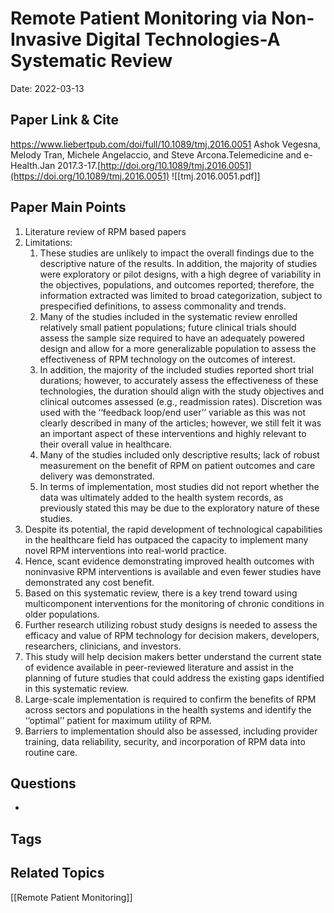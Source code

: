 # Remote Patient Monitoring via Non-Invasive Digital Technologies-A Systematic Review

Date: 2022-03-13

## Paper Link & Cite
https://www.liebertpub.com/doi/full/10.1089/tmj.2016.0051
Ashok Vegesna, Melody Tran, Michele Angelaccio, and Steve Arcona.Telemedicine and e-Health.Jan 2017.3-17.[http://doi.org/10.1089/tmj.2016.0051](https://doi.org/10.1089/tmj.2016.0051)
![[tmj.2016.0051.pdf]]
## Paper Main Points
1. Literature review of RPM based papers
2. Limitations:
	1. These studies are unlikely to impact the overall findings due to the descriptive nature of the results. In addition, the majority of studies were exploratory or pilot designs, with a high degree of variability in the objectives, populations, and outcomes reported; therefore, the information extracted was limited to broad categorization, subject to prespecified definitions, to assess commonality and trends. 
	2. Many of the studies included in the systematic review enrolled relatively small patient populations; future clinical trials should assess the sample size required to have an adequately powered design and allow for a more generalizable population to assess the effectiveness of RPM technology on the outcomes of interest. 
	3. In addition, the majority of the included studies reported short trial durations; however, to accurately assess the effectiveness of these technologies, the duration should align with the study objectives and clinical outcomes assessed (e.g., readmission rates). Discretion was used with the ‘‘feedback loop/end user’’ variable as this was not clearly described in many of the articles; however, we still felt it was an important aspect of these interventions and highly relevant to their overall value in healthcare.
	4. Many of the studies included only descriptive results; lack of robust measurement on the benefit of RPM on patient outcomes and care delivery was demonstrated. 
	5. In terms of implementation, most studies did not report whether the data was ultimately added to the health system records, as previously stated this may be due to the exploratory nature of these studies.
3. Despite its potential, the rapid development of technological capabilities in the healthcare field has outpaced the capacity to implement many novel RPM interventions into real-world practice.
4. Hence, scant evidence demonstrating improved health outcomes with noninvasive RPM interventions is available and even fewer studies have demonstrated any cost benefit. 
5. Based on this systematic review, there is a key trend toward using multicomponent interventions for the monitoring of chronic conditions in older populations. 
6. Further research utilizing robust study designs is needed to assess the efficacy and value of RPM technology for decision makers, developers, researchers, clinicians, and investors. 
7. This study will help decision makers better understand the current state of evidence available in peer-reviewed literature and assist in the planning of future studies that could address the existing gaps identified in this systematic review. 
8. Large-scale implementation is required to confirm the benefits of RPM across sectors and populations in the health systems and identify the ‘‘optimal’’ patient for maximum utility of RPM. 
9. Barriers to implementation should also be assessed, including provider training, data reliability, security, and incorporation of RPM data into routine care. 

## Questions
- 

## Tags

## Related Topics
[[Remote Patient Monitoring]]